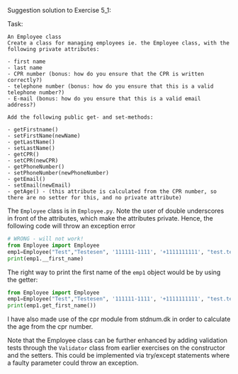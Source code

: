 Suggestion solution to Exercise 5_1:

Task:
```
An Employee class
Create a class for managing employees ie. the Employee class, with the following private attributes:

- first name
- last name
- CPR number (bonus: how do you ensure that the CPR is written correctly?)
- telephone number (bonus: how do you ensure that this is a valid telephone number?)
- E-mail (bonus: how do you ensure that this is a valid email address?)

Add the following public get- and set-methods: 

- getFirstname()
- setFirstName(newName)
- getLastName()
- setLastName()
- getCPR()
- setCPR(newCPR)
- getPhoneNumber()
- setPhoneNumber(newPhoneNumber)
- getEmail()
- setEmail(newEmail)
- getAge() - (this attribute is calculated from the CPR number, so there are no setter for this, and no private attribute)
```

The `Employee` class is in `Employee.py`.
Note the user of double underscores in front of the attributes, which make the attributes private.
Hence, the following code will throw an exception error

```python
# WRONG - will not work!
from Employee import Employee
emp1=Employee("Test","Testesen", '111111-1111', '+1111111111', "test.testensen@test.com")
print(emp1.__first_name)
```

The right way to print the first name of the `emp1` object would be by using the getter:

```python
from Employee import Employee
emp1=Employee("Test","Testesen", '111111-1111', '+1111111111', "test.testensen@test.com")
print(emp1.get_first_name())
```

I have also made use of the cpr module from stdnum.dk in order to calculate the age
from the cpr number.

Note that the Employee class can be further enhanced by adding validation tests through the
`Validator` class from earlier exercises on the constructor and the setters. This could be 
implemented via try/except statements where a faulty parameter could throw an exception.



